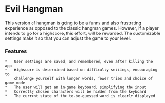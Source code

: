 # Evil Hangman
This version of hangman is going to be a funny and also frustrating 
experience as opposed to the classic hangman games. However, if a player
intends to go for a highscore, this effort, will be rewarded. The customizable
settings make it so that you can adjust the game to your level.

### Features
	*   User settings are saved, and remembered, even after killing the app
	*   Highscore is determined based on difficulty settings, encouraging to
		challenge yourself with longer words, fewer tries and choice of game mode
	*   The user will get an in-game keyboard, simplifying the input
	*   Correctly chosen characters will be hidden from the keyboard
   	*   The current state of the to-be-guessed word is clearly displayed
  
  
